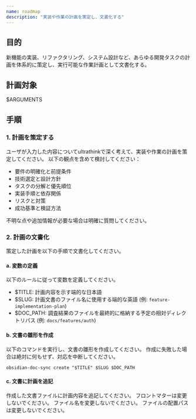 ```yaml
---
name: roadmap
description: "実装や作業の計画を策定し、文書化する"
--- 
```


## 目的

新機能の実装、リファクタリング、システム設計など、あらゆる開発タスクの計画を体系的に策定し、実行可能な作業計画として文書化する。

## 計画対象

 $ARGUMENTS

## 手順

### 1. 計画を策定する

ユーザが入力した内容についてultrathinkで深く考えて、実装や作業の計画を策定してください。
以下の観点を含めて検討してください：

- 要件の明確化と前提条件
- 技術選定と設計方針
- タスクの分解と優先順位
- 実装手順と依存関係
- リスクと対策
- 成功基準と検証方法

不明な点や追加情報が必要な場合は明確に質問してください。

### 2. 計画の文書化

策定した計画を以下の手順で文書化してください。

#### a. 変数の定義

以下のルールに従って変数を定義してください。

- $TITLE: 計画内容を示す端的な日本語
- $SLUG: 計画文書のファイル名に使用する端的な英語 (例: `feature-implementation-plan`)
- $DOC_PATH: 調査結果のファイルを最終的に格納する予定の相対ディレクトリパス (例: `docs/features/auth`)

#### b. 文書の雛形を作成

以下のコマンドを実行し、文書の雛形を作成してください。
作成に失敗した場合は絶対に何もせず、対応を中断してください。

```
obsidian-doc-sync create "$TITLE" $SLUG $DOC_PATH
```

#### c. 文書に計画を追記

作成した文書ファイルに計画内容を追記してください。
フロントマターは変更しないでください。
ファイル名を変更しないでください。
ファイルの配置パスは変更しないでください。